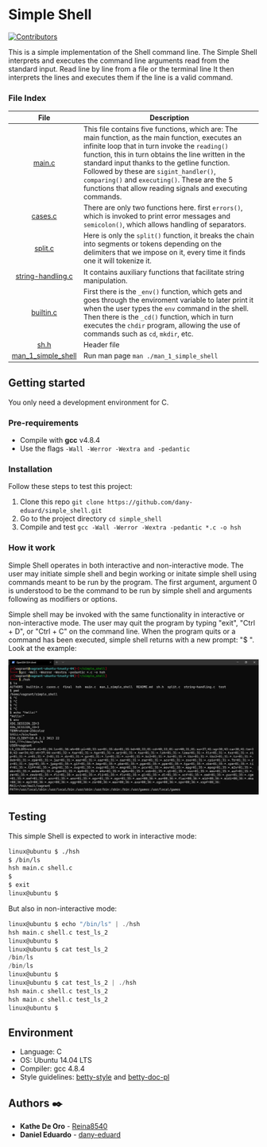 # Simple Shell

[![Contributors][contributors-shield]][contributors-url]

This is a simple implementation of the Shell command line. The Simple Shell interprets and executes the command line arguments read from the standard input. Read line by line from a file or the terminal line It then interprets the lines and executes them if the line is a valid command.

### File Index
|File           |Description    |
|:-:	          |---	          |
|[main.c](https://github.com/dany-eduard/simple_shell/blob/main/main.c)               |This file contains five functions, which are: The main function, as the main function, executes an infinite loop that in turn invoke the ```reading()``` function, this in turn obtains the line written in the standard input thanks to the getline function. Followed by these are ```sigint_handler()```, ```comparing()``` and ```executing()```. These are the 5 functions that allow reading signals and executing commands.               |
|[cases.c](https://github.com/dany-eduard/simple_shell/blob/main/cases.c)               |There are only two functions here. first ```errors()```, which is invoked to print error messages and ```semicolon()```, which allows handling of separators.               |
|[split.c](https://github.com/dany-eduard/simple_shell/blob/main/split.c)               |Here is only the ```split()``` function, it breaks the chain into segments or tokens depending on the delimiters that we impose on it, every time it finds one it will tokenize it.               |
|[string-handling.c](https://github.com/dany-eduard/simple_shell/blob/main/string-handling.c)               |It contains auxiliary functions that facilitate string manipulation.               |
|[builtin.c](https://github.com/dany-eduard/simple_shell/blob/main/builtin.c)               |First there is the ```_env()``` function, which gets and goes through the enviroment variable to later print it when the user types the ```env``` command in the shell. Then there is the ```_cd()``` function, which in turn executes the ```chdir``` program, allowing the use of commands such as ```cd```, ```mkdir```, etc.               |
|[sh.h](https://github.com/dany-eduard/simple_shell/blob/main/sh.h)               |Header file               |
|[man_1_simple_shell](https://github.com/dany-eduard/simple_shell/blob/main/man_1_simple_shell)               |Run man page ```man ./man_1_simple_shell```               |


## Getting started
You only need a development environment for C. 

### Pre-requirements
* Compile with **gcc** v4.8.4
* Use the flags ```-Wall -Werror -Wextra and -pedantic```

### Installation

Follow these steps to test this project:
1) Clone this repo ```git clone https://github.com/dany-eduard/simple_shell.git```
2) Go to the project directory ```cd simple_shell```
3) Compile and test ```gcc -Wall -Werror -Wextra -pedantic *.c -o hsh```


### How it work
Simple Shell operates in both interactive and non-interactive mode. The user  may initiate simple shell and begin working or initate simple shell using commands meant to be run by the program. The first argument, argument 0 is understood to be the command to be  run by simple shell and arguments following as modifiers or options.

Simple shell may be invoked with the same functionality in interactive or non-interactive mode.  The user may quit the program  by  typing  "exit", "Ctrl + D", or "Ctrl + C" on the command line. When the program quits or a command has been executed, simple shell returns with a new prompt: "$ ". Look at the example:

![Example Simple_shell 2020-11-25 194147](https://raw.githubusercontent.com/dany-eduard/simple_shell/main/test/Example%20Simple_shell%202020-11-25%20194147.png)

## Testing
This simple Shell is expected to work in interactive mode:
```sh
linux@ubuntu $ ./hsh
$ /bin/ls
hsh main.c shell.c
$
$ exit
linux@ubuntu $
```
But also in non-interactive mode:
```c
linux@ubuntu $ echo "/bin/ls" | ./hsh
hsh main.c shell.c test_ls_2
linux@ubuntu $
linux@ubuntu $ cat test_ls_2
/bin/ls
/bin/ls
linux@ubuntu $
linux@ubuntu $ cat test_ls_2 | ./hsh
hsh main.c shell.c test_ls_2
hsh main.c shell.c test_ls_2
linux@ubuntu $
```


## Environment
* Language: C
* OS: Ubuntu 14.04 LTS
* Compiler: gcc 4.8.4
*  Style guidelines: [betty-style](https://github.com/holbertonschool/Betty/blob/master/betty-style.pl) and [betty-doc-pl](https://github.com/holbertonschool/Betty/blob/master/betty-doc.pl)  

## Authors ✒️
* **Kathe De Oro** - [Reina8540](https://github.com/Reina8540)
* **Daniel Eduardo** - [dany-eduard](https://github.com/dany-eduard)



[contributors-shield]: https://img.shields.io/github/contributors/dany-eduard/simple_shell?style=social&logo=appveyor
[contributors-url]: https://github.com/dany-eduard/simple_shell/graphs/contributors
